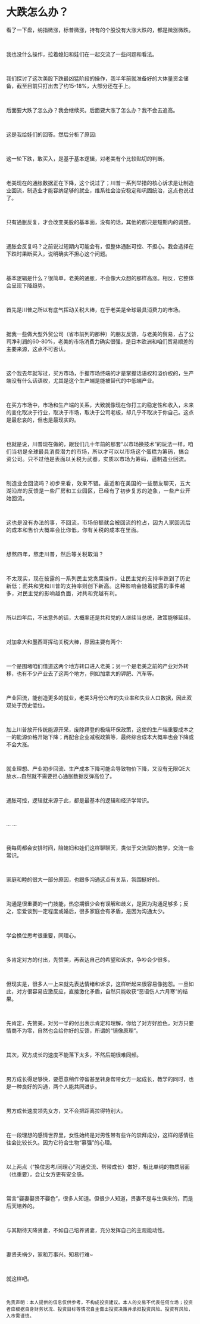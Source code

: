 # 大跌怎么办？

<p style="visibility: visible;">看了一下盘，纳指微涨，标普微涨，持有的个股没有大涨大跌的，都是微涨微跌。</p><p style="visibility: visible;"><br style="visibility: visible;"></p><p style="visibility: visible;">我也没什么操作，拉着媳妇和娃们在一起交流了一些问题和看法。</p><p style="visibility: visible;"><br style="visibility: visible;"></p><p style="visibility: visible;">我们探讨了这次美股下跌最凶猛阶段的操作，我半年前就准备好的大体量资金储备，截至目前只打出去了约15-18%，大部分还在手上。</p><p style="visibility: visible;"><br style="visibility: visible;"></p><p style="visibility: visible;">后面要大跌了怎么办？我会继续买。后面要大涨了怎么办？我不会去追高。</p><p style="visibility: visible;"><br style="visibility: visible;"></p><p style="visibility: visible;">这是我给娃们的回答。然后分析了原因:</p><p style="visibility: visible;"><br style="visibility: visible;"></p><p style="visibility: visible;">这一轮下跌，敢买入，是基于基本逻辑，对老美有个比较贴切的判断。</p><p style="visibility: visible;"><br style="visibility: visible;"></p><p style="visibility: visible;">老美现在的通胀数据正在下降，这个说过了；川普一系列举措的核心诉求是让制造业回流，制造业才能容纳足够的就业，维系社会治安稳定和巩固统治，这点也说过了。</p><p style="visibility: visible;"><br style="visibility: visible;"></p><p style="visibility: visible;">只有通胀反复，才会改变美股的基本面，没有的话，其他的都只是短期内的调整。</p><p style="visibility: visible;"><br style="visibility: visible;"></p><p style="visibility: visible;">通胀会反复吗？之前说过短期内可能会有，但整体通胀可控、不担心。我会选择在下跌时果断买入，说明确实不担心这个问题。</p><p style="visibility: visible;"><br style="visibility: visible;"></p><p style="visibility: visible;">基本逻辑是什么？很简单，老美的通胀，不会像大众想的那样高涨。相反，它整体会呈现下降趋势。</p><p style="visibility: visible;"><br style="visibility: visible;"></p><p style="visibility: visible;">首先是川普之所以有底气挥动关税大棒，在于老美是全球最具消费力的市场。</p><p style="visibility: visible;"><br style="visibility: visible;"></p><p style="visibility: visible;">据我一些做大型外贸公司（省市前列的那种）的朋友反馈，与老美的贸易，占了公司净利润的60-80%，老美的市场消费力确实很强，是日本欧洲和咱们贸易顺差的主要来源，这点不可否认。</p><p style="visibility: visible;"><br style="visibility: visible;"></p><p style="visibility: visible;">这个我去年就写过，买方市场，手握市场终端的才是掌握话语权和溢价权的，生产端没有什么话语权，尤其是这个生产端是能被替代的中低端产业。</p><p style="visibility: visible;"><br style="visibility: visible;"></p><p style="visibility: visible;">在买方市场中，市场和生产端的关系，大致就像现在你打工的稳定性和收入，未来的变化取决于行业，取决于市场，取决于公司老板，却几乎不取决于你自己。这点是最悲哀的，但也是最现实的。</p><p style="visibility: visible;"><br style="visibility: visible;"></p><p style="visibility: visible;">也就是说，川普现在做的，跟我们几十年前的那套“以市场换技术”的玩法一样，<span style="background-color: transparent; letter-spacing: 0.034em; caret-color: var(--weui-BRAND); visibility: visible;">咱们当初是全球最具消费潜力的市场，所以才可以以市场这个蛋糕为筹码，搞合资公司。只不过他是表面以关税为武器，实质以市场为筹码，逼制造业回流。</span></p><p style="visibility: visible;"><span style="background-color: transparent; letter-spacing: 0.034em; caret-color: var(--weui-BRAND); visibility: visible;"><br style="visibility: visible;"></span></p><p><span style="letter-spacing: 0.578px;">制造业会回流吗？初步来看，效果不错。最近和在美国的一些朋友聊天，五大湖沿岸的反馈是一些厂房和工业园区，已经有了初步复苏的迹象，一些产业开始回流。</span></p><p><span style="letter-spacing: 0.578px;"><br></span></p><p><span style="letter-spacing: 0.578px;">这也是没有办法的事，不回流，市场份额就会被回流的抢占，因为人家回流后的成本和售价大概率会比你低，你有关税的成本在里面。</span></p><p><span style="letter-spacing: 0.578px;"><br></span></p><p><span style="letter-spacing: 0.578px;">想熬四年，熬走川普，然后等关税取消？</span></p><p><span style="letter-spacing: 0.578px;"><br></span></p><p><span style="letter-spacing: 0.578px;">不太现实，现在披露的一系列民主党贪腐操作，让民主党的支持率跌到了历史新低；而共和党和川普的支持率则创下新高。这种影响会随着披露的事件越多，对民主党的影响越负面，对共和党越有利。</span></p><p><br></p><p>所以四年后，不出意外的话，大概率还是共和党的人继续当总统，政策能够延续。</p><p><br></p><p>对加拿大和墨西哥挥动关税大棒，原因主要有两个:</p><p><br></p><p>一个是围堵咱们借道这两个地方转口进入老美；另一个是老美之前的产业对外转移，也有不少产业去了这两个地方，例如加拿大的钾肥、汽车等。</p><p><br></p><p>产业回流，能创造更多的就业，老美3月份公布的失业率和失业人口数据，因此双双处于历史低位。</p><p><br></p><p>加上川普放开传统能源开采，废除拜登的极端环保政策，这使的生产端重要成本之一的能源价格开始下降；再配合企业减税政策等，最终综合成本大概率也会下降或不会大涨。</p><p><br></p><p>就业理想、产业初步回流、生产成本下降可能会导致物价下降，又没有无限QE大放水…自然就不需要担心通胀数据反弹高位了。</p><p><br></p><p>通胀可控，逻辑就来源于此，都是最基本的逻辑和经济学常识。</p><p><br></p><p>… …</p><p><br></p><p>我每周都会安排时间，陪媳妇和娃们这样聊聊天，类似于交流型的教学，交流一些常识。</p><p><br></p><p>家庭和睦的很大一部分原因，也跟多沟通这点有关系，氛围挺好的。</p><p><br></p><p>沟通是很重要的一门技能，热恋期很少会有误解和歧义，是因为沟通足够多；反之，恋爱谈到一定程度或婚后，很多家庭会有矛盾，是因为沟通太少。</p><p><br></p><p>学会换位思考很重要，同理心。</p><p><br></p><p>多肯定对方的付出，先赞美，再表达自己的希望和诉求，争吵会少很多。</p><p><br></p><p>但现实是，很多人一上来就先表达情绪和诉求，这样听起来很容易像抱怨。一旦如此，对方很容易应激反应，直接激化矛盾，自然只能收获“恶语伤人六月寒”的结果。</p><p><br></p><p>先肯定，先赞美，对另一半的付出表示肯定和理解，你给了对方好脸色，对方只要情商不为零，自然也会给你好的反馈，所谓的“镜像原理”。</p><p><br></p><p>其次，双方成长的速度不能落下太多，不然后期很难同频。</p><p><br></p><p>男方成长得足够快，要愿意稍作停留甚至转身帮带女方一起成长，教学的同时，也是一种良好的沟通，两个人能共同进步。</p><p><br></p><p>男方成长速度领先女方，又不会把距离拉得特别大。</p><p><br></p><p>在一段理想的感情世界里，女性始终是对男性带有些许的崇拜成分，这样的感情往往会比较长久。因为它符合生物“慕强”的心理。</p><p><br></p><p>以上两点（“换位思考/同理心”沟通交流、帮带成长）做好，相比单纯的物质层面（也重要），会让女方更有安全感。</p><p><br></p><p>常言“娶妻娶贤不娶色”，很多人知道。但很少人知道，贤妻不是与生俱来的，而是后天培养的。</p><p><br></p><p>与其期待天降贤妻，不如自己培养贤妻，充分发挥自己的主观能动性。</p><p><br></p><p>妻贤夫祸少，家和万事兴。知易行难~</p><p><br></p><p>就这样吧。</p><p><br></p><p><span style="color: rgba(0, 0, 0, 0.9);font-family: &quot;PingFang SC&quot;, system-ui, -apple-system, BlinkMacSystemFont, &quot;Helvetica Neue&quot;, &quot;Hiragino Sans GB&quot;, &quot;Microsoft YaHei UI&quot;, &quot;Microsoft YaHei&quot;, Arial, sans-serif;font-size: 12px;font-style: normal;font-variant-ligatures: normal;font-variant-caps: normal;font-weight: 400;letter-spacing: 0.544px;orphans: 2;text-align: justify;text-indent: 0px;text-transform: none;widows: 2;word-spacing: 0px;-webkit-text-stroke-width: 0px;white-space: normal;background-color: rgb(255, 255, 255);text-decoration-thickness: initial;text-decoration-style: initial;text-decoration-color: initial;display: inline !important;float: none;">免责声明：本人提供的信息仅供参考，不构成投资建议。本人的交易不代表任何立场；投资者应根据自身财务状况、投资目标等情况自主做出投资决策并承担投资风险。投资有风险，入市需谨慎。</span></p><p style="display: none;"><mp-style-type data-value="10000"></mp-style-type></p>